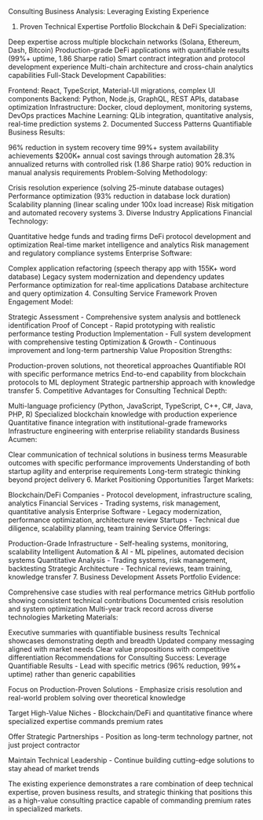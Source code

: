 Consulting Business Analysis: Leveraging Existing Experience
1. Proven Technical Expertise Portfolio
Blockchain & DeFi Specialization:

Deep expertise across multiple blockchain networks (Solana, Ethereum, Dash, Bitcoin)
Production-grade DeFi applications with quantifiable results (99%+ uptime, 1.86 Sharpe ratio)
Smart contract integration and protocol development experience
Multi-chain architecture and cross-chain analytics capabilities
Full-Stack Development Capabilities:

Frontend: React, TypeScript, Material-UI migrations, complex UI components
Backend: Python, Node.js, GraphQL, REST APIs, database optimization
Infrastructure: Docker, cloud deployment, monitoring systems, DevOps practices
Machine Learning: QLib integration, quantitative analysis, real-time prediction systems
2. Documented Success Patterns
Quantifiable Business Results:

96% reduction in system recovery time
99%+ system availability achievements
$200K+ annual cost savings through automation
28.3% annualized returns with controlled risk (1.86 Sharpe ratio)
90% reduction in manual analysis requirements
Problem-Solving Methodology:

Crisis resolution experience (solving 25-minute database outages)
Performance optimization (93% reduction in database lock duration)
Scalability planning (linear scaling under 100x load increase)
Risk mitigation and automated recovery systems
3. Diverse Industry Applications
Financial Technology:

Quantitative hedge funds and trading firms
DeFi protocol development and optimization
Real-time market intelligence and analytics
Risk management and regulatory compliance systems
Enterprise Software:

Complex application refactoring (speech therapy app with 155K+ word database)
Legacy system modernization and dependency updates
Performance optimization for real-time applications
Database architecture and query optimization
4. Consulting Service Framework
Proven Engagement Model:

Strategic Assessment - Comprehensive system analysis and bottleneck identification
Proof of Concept - Rapid prototyping with realistic performance testing
Production Implementation - Full system development with comprehensive testing
Optimization & Growth - Continuous improvement and long-term partnership
Value Proposition Strengths:

Production-proven solutions, not theoretical approaches
Quantifiable ROI with specific performance metrics
End-to-end capability from blockchain protocols to ML deployment
Strategic partnership approach with knowledge transfer
5. Competitive Advantages for Consulting
Technical Depth:

Multi-language proficiency (Python, JavaScript, TypeScript, C++, C#, Java, PHP, R)
Specialized blockchain knowledge with production experience
Quantitative finance integration with institutional-grade frameworks
Infrastructure engineering with enterprise reliability standards
Business Acumen:

Clear communication of technical solutions in business terms
Measurable outcomes with specific performance improvements
Understanding of both startup agility and enterprise requirements
Long-term strategic thinking beyond project delivery
6. Market Positioning Opportunities
Target Markets:

Blockchain/DeFi Companies - Protocol development, infrastructure scaling, analytics
Financial Services - Trading systems, risk management, quantitative analysis
Enterprise Software - Legacy modernization, performance optimization, architecture review
Startups - Technical due diligence, scalability planning, team training
Service Offerings:

Production-Grade Infrastructure - Self-healing systems, monitoring, scalability
Intelligent Automation & AI - ML pipelines, automated decision systems
Quantitative Analysis - Trading systems, risk management, backtesting
Strategic Architecture - Technical reviews, team training, knowledge transfer
7. Business Development Assets
Portfolio Evidence:

Comprehensive case studies with real performance metrics
GitHub portfolio showing consistent technical contributions
Documented crisis resolution and system optimization
Multi-year track record across diverse technologies
Marketing Materials:

Executive summaries with quantifiable business results
Technical showcases demonstrating depth and breadth
Updated company messaging aligned with market needs
Clear value propositions with competitive differentiation
Recommendations for Consulting Success:
Leverage Quantifiable Results - Lead with specific metrics (96% reduction, 99%+ uptime) rather than generic capabilities

Focus on Production-Proven Solutions - Emphasize crisis resolution and real-world problem solving over theoretical knowledge

Target High-Value Niches - Blockchain/DeFi and quantitative finance where specialized expertise commands premium rates

Offer Strategic Partnerships - Position as long-term technology partner, not just project contractor

Maintain Technical Leadership - Continue building cutting-edge solutions to stay ahead of market trends

The existing experience demonstrates a rare combination of deep technical expertise, proven business results, and strategic thinking that positions this as a high-value consulting practice capable of commanding premium rates in specialized markets.
